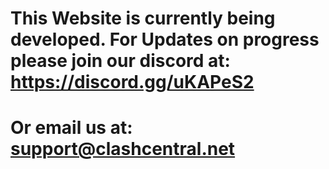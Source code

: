# This Website is currently being developed. For Updates on progress please join our discord at: https://discord.gg/uKAPeS2

# Or email us at: support@clashcentral.net
